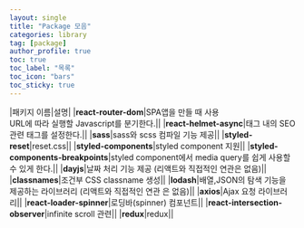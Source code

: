 ```yaml
---
layout: single
title: "Package 모음"
categories: library
tag: [package]
author_profile: true
toc: true
toc_label: "목록"
toc_icon: "bars"
toc_sticky: true
---
```


|패키지 이름|설명|
|**react-router-dom**|SPA앱을 만들 때 사용<br> URL에 따라 실행할 Javascript를 분기한다.||
|**react-helmet-async**|<head>태그  내의 SEO관련  태그를  설정한다.||
|**sass**|sass와 scss 컴파일  기능  제공||
|**styled-reset**|reset.css||
|**styled-components**|styled component 지원||
|**styled-components-breakpoints**|styled component에서 media query를  쉽게  사용할  수  있게  한다.||
|**dayjs**|날짜  처리  기능  제공 (리액트와  직접적인  연관은  없음)||
|**classnames**|조건부 CSS classname 생성||
|**lodash**|배열,JSON의  탐색  기능을  제공하는  라이브러리 (리액트와  직접적인  연관 은  없음)||
|**axios**|Ajax 요청  라이브러리||
|**react-loader-spinner**|로딩바(spinner) 컴포넌트||
|**react-intersection-observer**|infinite scroll 관련||
|**redux**|redux||